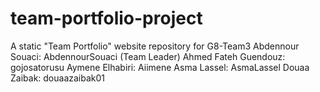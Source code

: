 # team-portfolio-project
A static "Team Portfolio" website repository for G8-Team3
Abdennour Souaci: AbdennourSouaci (Team Leader)
Ahmed Fateh Guendouz: gojosatorusu
Aymene Elhabiri: Aiimene
Asma Lassel: AsmaLassel
Douaa Zaibak: douaazaibak01